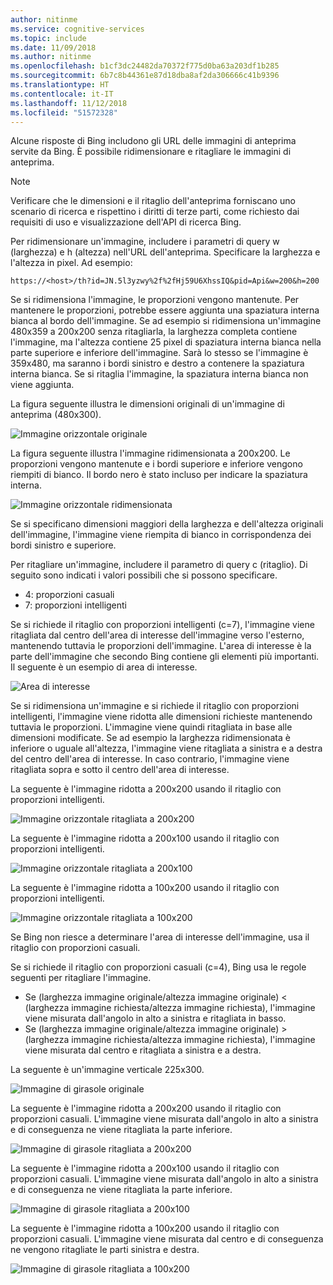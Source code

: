 ```yaml
---
author: nitinme
ms.service: cognitive-services
ms.topic: include
ms.date: 11/09/2018
ms.author: nitinme
ms.openlocfilehash: b1cf3dc24482da70372f775d0ba63a203df1b285
ms.sourcegitcommit: 6b7c8b44361e87d18dba8af2da306666c41b9396
ms.translationtype: HT
ms.contentlocale: it-IT
ms.lasthandoff: 11/12/2018
ms.locfileid: "51572328"
---
```

Alcune risposte di Bing includono gli URL delle immagini di anteprima servite da Bing. È possibile ridimensionare e ritagliare le immagini di anteprima. 

> [!NOTE]
> Verificare che le dimensioni e il ritaglio dell'anteprima forniscano uno scenario di ricerca e rispettino i diritti di terze parti, come richiesto dai requisiti di uso e visualizzazione dell'API di ricerca Bing.


Per ridimensionare un'immagine, includere i parametri di query w (larghezza) e h (altezza) nell'URL dell'anteprima. Specificare la larghezza e l'altezza in pixel. Ad esempio:   
  
`https://<host>/th?id=JN.5l3yzwy%2f%2fHj59U6XhssIQ&pid=Api&w=200&h=200`  
  
Se si ridimensiona l'immagine, le proporzioni vengono mantenute. Per mantenere le proporzioni, potrebbe essere aggiunta una spaziatura interna bianca al bordo dell'immagine. Se ad esempio si ridimensiona un'immagine 480x359 a 200x200 senza ritagliarla, la larghezza completa contiene l'immagine, ma l'altezza contiene 25 pixel di spaziatura interna bianca nella parte superiore e inferiore dell'immagine. Sarà lo stesso se l'immagine è 359x480, ma saranno i bordi sinistro e destro a contenere la spaziatura interna bianca. Se si ritaglia l'immagine, la spaziatura interna bianca non viene aggiunta.  

 
La figura seguente illustra le dimensioni originali di un'immagine di anteprima (480x300).  
  
![Immagine orizzontale originale](./media/cognitive-services-bing-resize-crop/bing-resize-crop-landscape.PNG)  
  
La figura seguente illustra l'immagine ridimensionata a 200x200. Le proporzioni vengono mantenute e i bordi superiore e inferiore vengono riempiti di bianco. Il bordo nero è stato incluso per indicare la spaziatura interna.  
  
![Immagine orizzontale ridimensionata](./media/cognitive-services-bing-resize-crop/bing-resize-crop-landscape-resized.PNG)  



Se si specificano dimensioni maggiori della larghezza e dell'altezza originali dell'immagine, l'immagine viene riempita di bianco in corrispondenza dei bordi sinistro e superiore.  
  
Per ritagliare un'immagine, includere il parametro di query c (ritaglio). Di seguito sono indicati i valori possibili che si possono specificare.  
  
- 4: proporzioni casuali  
- 7: proporzioni intelligenti  
  
Se si richiede il ritaglio con proporzioni intelligenti (c=7), l'immagine viene ritagliata dal centro dell'area di interesse dell'immagine verso l'esterno, mantenendo tuttavia le proporzioni dell'immagine. L'area di interesse è la parte dell'immagine che secondo Bing contiene gli elementi più importanti. Il seguente è un esempio di area di interesse.  
  
![Area di interesse](./media/cognitive-services-bing-resize-crop/bing-resize-crop-regionofinterest.PNG)

Se si ridimensiona un'immagine e si richiede il ritaglio con proporzioni intelligenti, l'immagine viene ridotta alle dimensioni richieste mantenendo tuttavia le proporzioni. L'immagine viene quindi ritagliata in base alle dimensioni modificate. Se ad esempio la larghezza ridimensionata è inferiore o uguale all'altezza, l'immagine viene ritagliata a sinistra e a destra del centro dell'area di interesse. In caso contrario, l'immagine viene ritagliata sopra e sotto il centro dell'area di interesse.  
  
 
La seguente è l'immagine ridotta a 200x200 usando il ritaglio con proporzioni intelligenti.  
  
![Immagine orizzontale ritagliata a 200x200](./media/cognitive-services-bing-resize-crop/bing-resize-crop-landscape200x200c7.PNG)
  
La seguente è l'immagine ridotta a 200x100 usando il ritaglio con proporzioni intelligenti.  
   
![Immagine orizzontale ritagliata a 200x100](./media/cognitive-services-bing-resize-crop/bing-resize-crop-landscape200x100c7.PNG)
  
La seguente è l'immagine ridotta a 100x200 usando il ritaglio con proporzioni intelligenti.  
  
![Immagine orizzontale ritagliata a 100x200](./media/cognitive-services-bing-resize-crop/bing-resize-crop-landscape100x200c7.PNG)



Se Bing non riesce a determinare l'area di interesse dell'immagine, usa il ritaglio con proporzioni casuali.  
  
Se si richiede il ritaglio con proporzioni casuali (c=4), Bing usa le regole seguenti per ritagliare l'immagine.  
  
- Se (larghezza immagine originale/altezza immagine originale) < (larghezza immagine richiesta/altezza immagine richiesta), l'immagine viene misurata dall'angolo in alto a sinistra e ritagliata in basso.  
- Se (larghezza immagine originale/altezza immagine originale) > (larghezza immagine richiesta/altezza immagine richiesta), l'immagine viene misurata dal centro e ritagliata a sinistra e a destra.  



La seguente è un'immagine verticale 225x300.  
  
![Immagine di girasole originale](./media/cognitive-services-bing-resize-crop/bing-resize-crop-sunflower.PNG)
  
La seguente è l'immagine ridotta a 200x200 usando il ritaglio con proporzioni casuali. L'immagine viene misurata dall'angolo in alto a sinistra e di conseguenza ne viene ritagliata la parte inferiore.  
  
![Immagine di girasole ritagliata a 200x200](./media/cognitive-services-bing-resize-crop/bing-resize-crop-sunflower200x200c4.PNG)
  
La seguente è l'immagine ridotta a 200x100 usando il ritaglio con proporzioni casuali. L'immagine viene misurata dall'angolo in alto a sinistra e di conseguenza ne viene ritagliata la parte inferiore.  
  
![Immagine di girasole ritagliata a 200x100](./media/cognitive-services-bing-resize-crop/bing-resize-crop-sunflower200x100c4.PNG)
  
La seguente è l'immagine ridotta a 100x200 usando il ritaglio con proporzioni casuali. L'immagine viene misurata dal centro e di conseguenza ne vengono ritagliate le parti sinistra e destra.  
  
![Immagine di girasole ritagliata a 100x200](./media/cognitive-services-bing-resize-crop/bing-resize-crop-sunflower100x200c4.PNG)

